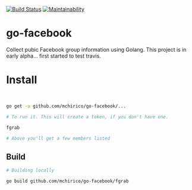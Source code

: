 [![Build Status](https://travis-ci.org/mchirico/go-facebook.svg?branch=develop)](https://travis-ci.org/mchirico/go-facebook)
[![Maintainability](https://api.codeclimate.com/v1/badges/5b4953a80ca9061a9007/maintainability)](https://codeclimate.com/github/mchirico/go-facebook/maintainability)
# go-facebook
Collect pubic Facebook group information using Golang. This
project is in early alpha... first started to test travis.

# Install
```bash


go get -u github.com/mchirico/go-facebook/...

# To run it. This will create a token, if you don't have one.

fgrab

# Above you'll get a few members listed

```

## Build
```bash
# Building locally

go build github.com/mchirico/go-facebook/fgrab

```